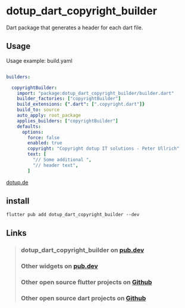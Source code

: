 
# dotup_dart_copyright_builder

Dart package that generates a header for each dart file.

## Usage

Usage example: build.yaml

```yaml

builders:

  copyrightBuilder:
    import: "package:dotup_dart_copyright_builder/builder.dart"
    builder_factories: ["copyrightBuilder"]
    build_extensions: {".dart": [".copyright.dart"]}
    build_to: source
    auto_apply: root_package
    applies_builders: ["copyrightBuilder"]
    defaults:
      options:
        force: false
        enabled: true
        copyright: "Copyright dotup IT solutions - Peter Ullrich"
        text: [
          "// Some additional ",
          "// header text",
        ]
```

[dotup.de](https://dotup.de)

## install
`flutter pub add dotup_dart_copyright_builder --dev`

## Links

> ### dotup_dart_copyright_builder on [pub.dev](https://pub.dev/packages/dotup_dart_copyright_builder)
>
> ### Other widgets on [pub.dev](https://pub.dev/packages?q=dotup)
> 
> ### Other open source flutter projects on [Github](https://github.com/search?q=dotup_flutter)
> 
> ### Other open source dart projects on [Github](https://github.com/search?q=dotup_dart)
